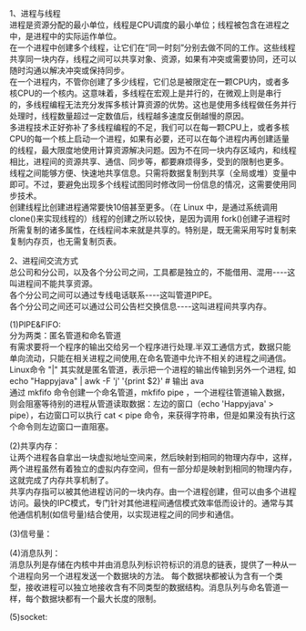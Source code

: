 1、进程与线程  
进程是资源分配的最小单位，线程是CPU调度的最小单位；线程被包含在进程之中，是进程中的实际运作单位。  
在一个进程中创建多个线程，让它们在“同一时刻”分别去做不同的工作。这些线程共享同一块内存，线程之间可以共享对象、资源，如果有冲突或需要协同，还可以随时沟通以解决冲突或保持同步。  
在一个进程内，不管你创建了多少线程，它们总是被限定在一颗CPU内，或者多核CPU的一个核内。这意味着，多线程在宏观上是并行的，在微观上则是串行的，多线程编程无法充分发挥多核计算资源的优势。这也是使用多线程做任务并行处理时，线程数量超过一定数值后，线程越多速度反倒越慢的原因。  
多进程技术正好弥补了多线程编程的不足，我们可以在每一颗CPU上，或者多核CPU的每一个核上启动一个进程，如果有必要，还可以在每个进程内再创建适量的线程，最大限度地使用计算资源解决问题。因为不在同一块内存区域内，和线程相比，进程间的资源共享、通信、同步等，都要麻烦得多，受到的限制也更多。  
线程之间能够方便、快速地共享信息。只需将数据复制到共享（全局或堆）变量中即可。不过，要避免出现多个线程试图同时修改同一份信息的情况，这需要使用同步技术。  
创建线程比创建进程通常要快10倍甚至更多。（在 Linux 中，是通过系统调用 clone()来实现线程的）线程的创建之所以较快，是因为调用 fork()创建子进程时所需复制的诸多属性，在线程间本来就是共享的。特别是，既无需采用写时复制来复制内存页，也无需复制页表。  
  
2、进程间交流方式  
总公司和分公司，以及各个分公司之间，工具都是独立的，不能借用、混用----这叫进程间不能共享资源。  
各个分公司之间可以通过专线电话联系----这叫管道PIPE。  
各个分公司之间还可以通过公司公告栏交换信息----这叫进程间共享内存。  
  
(1)PIPE&FIFO:  
分为两类：匿名管道和命名管道  
有需求要将一个程序的输出交给另一个程序进行处理.半双工通信方式，数据只能单向流动，只能在相关进程之间使用,在命名管道中允许不相关的进程之间通信。  
Linux命令 "|" 其实就是匿名管道，表示把一个进程的输出传输到另外一个进程, 如 echo "Happyjava" | awk -F 'j' '{print $2}' # 输出 ava  
通过 mkfifo <pipename> 命令创建一个命名管道，mkfifo pipe ，一个进程往管道输入数据，则会阻塞等待别的进程从管道读取数据：左边的窗口（echo 'Happyjava' > pipe），右边窗口可以执行 cat < pipe 命令，来获得字符串，但是如果没有执行这个命令则左边窗口一直阻塞。  
  
(2)共享内存：  
让两个进程各自拿出一块虚拟地址空间来，然后映射到相同的物理内存中，这样，两个进程虽然有着独立的虚拟内存空间，但有一部分却是映射到相同的物理内存，这就完成了内存共享机制了。  
共享内存指可以被其他进程访问的一块内存。由一个进程创建，但可以由多个进程访问。最快的IPC模式，专门针对其他进程间通信模式效率低而设计的。通常与其他通信机制(如信号量)结合使用，以实现进程之间的同步和通信。
  
(3)信号量：  
  
(4)消息队列：  
消息队列是存储在内核中并由消息队列标识符标识的消息的链表，提供了一种从一个进程向另一个进程发送一个数据块的方法。 每个数据块都被认为含有一个类型，接收进程可以独立地接收含有不同类型的数据结构。消息队列与命名管道一样，每个数据块都有一个最大长度的限制。  
  
(5)socket:  
